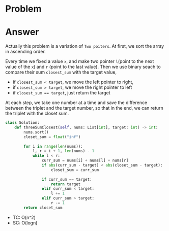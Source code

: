 # Problem
# Answer
Actually this problem is a variation of `Two poiters`.  At first, we sort the array in ascending order.

Every time we fixed a value `x`, and make two pointer `l`(point to the next value of the `x`) and `r` (point to the last value). Then we use binary seach to compare their sum `closest_sum` with the target value, 

- if `closest_sum < target`, we move the left pointer to right, 
- if `closest_sum > target`, we move the right pointer to left
- if `closest_sum == target`, just return the target


At each step, we take one number at a time and save the difference between the triplet and the target number, so that in the end, we can return the triplet with the closet sum.
```python
class Solution:
    def threeSumClosest(self, nums: List[int], target: int) -> int:
        nums.sort()
        closet_sum = float("inf")
        
        for i in range(len(nums)):
            l, r = i + 1, len(nums) - 1
            while l < r:
                curr_sum = nums[i] + nums[l] + nums[r]
                if abs(curr_sum - target) < abs(closet_sum - target):
                    closet_sum = curr_sum
                    
                if curr_sum == target:
                    return target
                elif curr_sum < target:
                    l += 1
                elif curr_sum > target:
                    r -= 1
        return closet_sum
```

- TC: O(n^2)
- SC: O(logn)